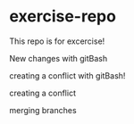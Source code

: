 # exercise-repo

This repo is for excercise!

New changes with gitBash

creating a conflict with gitBash!

creating a conflict

merging branches